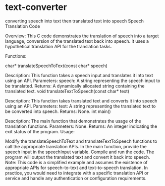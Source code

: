 # text-converter
converting speech into text then translated text into speech 
Speech Translation Code

Overview:
This C code demonstrates the translation of speech into a target language, conversion of the translated text back into speech. It uses a hypothetical translation API for the translation tasks.

Functions:

char* translateSpeechToText(const char* speech)

Description: This function takes a speech input and translates it into text using an API.
Parameters:
speech: A string representing the speech input to be translated.
Returns: A dynamically allocated string containing the translated text.
void translateTextToSpeech(const char* text)

Description: This function takes translated text and converts it into speech using an API.
Parameters:
text: A string representing the translated text to be converted into speech.
Returns: None.
int main()

Description: The main function that demonstrates the usage of the translation functions.
Parameters: None.
Returns: An integer indicating the exit status of the program.
Usage:

Modify the translateSpeechToText and translateTextToSpeech functions to call the appropriate translation APIs.
In the main function, provide the speech input in the speechInput variable.
Compile and run the code.
The program will output the translated text and convert it back into speech.
Note: This code is a simplified example and assumes the existence of appropriate APIs for speech-to-text and text-to-speech translation. In practice, you would need to integrate with a specific translation API or service and handle any authentication or configuration requirements.
